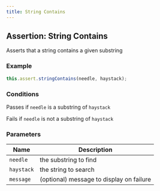 ```yaml
---
title: String Contains 
---
```


## Assertion: String Contains 

Asserts that a string contains a given substring 

### Example 

```ts 
this.assert.stringContains(needle, haystack);
``` 

### Conditions 

Passes if `needle` is a substring of `haystack`

Fails if `needle` is not a substring of `haystack` 

### Parameters 

| Name | Description | 
|---|---| 
| `needle` | the substring to find |
| `haystack` | the string to search |
| `message` | (optional) message to display on failure |